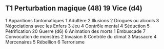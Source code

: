 ## T1 Perturbation magique (48) 19 Vice (d4)

1 Apparitions fantomatiques 1 Adultère
2 Illusions 2 Drogues ou alcools
3 Négociations avec les Enfers 3 Jeu
4 Contrôle mental 4 Séduction
5 Pétrification 20 Guerre (d6)
6 Animation des morts 1 Embuscade
7 Convocation de monstres 2 Invasion
8 Contrôle du climat 3 Massacre
4 Mercenaires
5  Rébellion
6 Terrorisme

